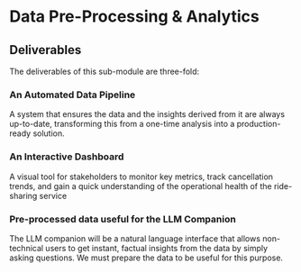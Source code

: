 # Data Pre-Processing & Analytics

## Deliverables

The deliverables of this sub-module are three-fold:

### An Automated Data Pipeline

A system that ensures the data and the insights derived from it are always up-to-date, transforming this from a one-time analysis into a production-ready solution.

### An Interactive Dashboard

A visual tool for stakeholders to monitor key metrics, track cancellation trends, and gain a quick understanding of the operational health of the ride-sharing service

### Pre-processed data useful for the LLM Companion

The LLM companion will be a natural language interface that allows non-technical users to get instant, factual insights from the data by simply asking questions. We must prepare the data to be useful for this purpose.

